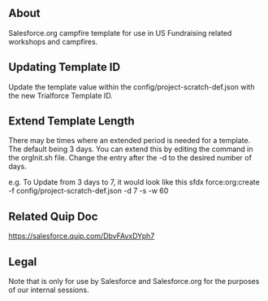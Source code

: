 ## About

Salesforce.org campfire template for use in US Fundraising related workshops and campfires.

## Updating Template ID

Update the template value within the config/project-scratch-def.json with the new Trialforce Template ID.

## Extend Template Length

There may be times where an extended period is needed for a template. The default being 3 days. You can extend this by editing the command in the orgInit.sh file. Change the entry after the -d to the desired number of days.

e.g. To Update from 3 days to 7, it would look like this sfdx force:org:create -f config/project-scratch-def.json -d 7 -s -w 60

## Related Quip Doc

https://salesforce.quip.com/DbvFAvxDYph7


## Legal

Note that is only for use by Salesforce and Salesforce.org for the purposes of our internal sessions.
